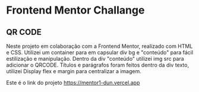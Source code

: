 # Frontend Mentor Challange

## QR CODE

Neste projeto em colaboração com a Frontend Mentor, realizado com HTML e CSS.
Utilizei um container para em capsular div bg e "conteúdo" para fácil estilização e manipulação.
Dentro da div "conteúdo" utilizei img src para adicionar o QRCODE.
Títulos e parágrafos foram feitos dentro da div texto, utilizei Display flex e margin para centralizar a imagem.

Este é o link do projeto <https://mentor1-dun.vercel.app>


